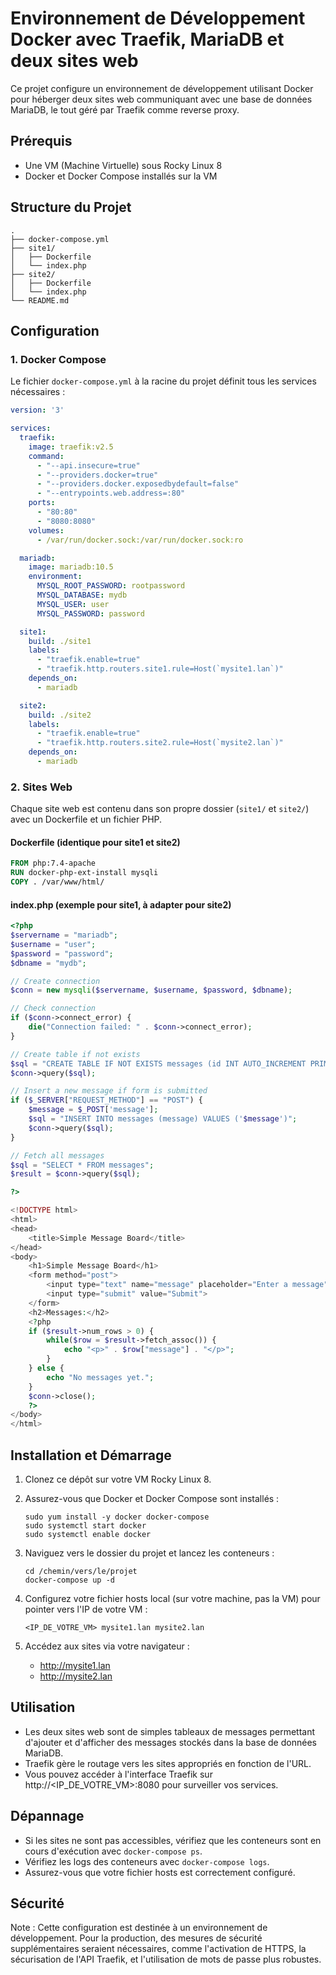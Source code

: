 # Environnement de Développement Docker avec Traefik, MariaDB et deux sites web

Ce projet configure un environnement de développement utilisant Docker pour héberger deux sites web communiquant avec une base de données MariaDB, le tout géré par Traefik comme reverse proxy.

## Prérequis

- Une VM (Machine Virtuelle) sous Rocky Linux 8
- Docker et Docker Compose installés sur la VM

## Structure du Projet

```
.
├── docker-compose.yml
├── site1/
│   ├── Dockerfile
│   └── index.php
├── site2/
│   ├── Dockerfile
│   └── index.php
└── README.md
```

## Configuration

### 1. Docker Compose

Le fichier `docker-compose.yml` à la racine du projet définit tous les services nécessaires :

```yaml
version: '3'

services:
  traefik:
    image: traefik:v2.5
    command:
      - "--api.insecure=true"
      - "--providers.docker=true"
      - "--providers.docker.exposedbydefault=false"
      - "--entrypoints.web.address=:80"
    ports:
      - "80:80"
      - "8080:8080"
    volumes:
      - /var/run/docker.sock:/var/run/docker.sock:ro

  mariadb:
    image: mariadb:10.5
    environment:
      MYSQL_ROOT_PASSWORD: rootpassword
      MYSQL_DATABASE: mydb
      MYSQL_USER: user
      MYSQL_PASSWORD: password

  site1:
    build: ./site1
    labels:
      - "traefik.enable=true"
      - "traefik.http.routers.site1.rule=Host(`mysite1.lan`)"
    depends_on:
      - mariadb

  site2:
    build: ./site2
    labels:
      - "traefik.enable=true"
      - "traefik.http.routers.site2.rule=Host(`mysite2.lan`)"
    depends_on:
      - mariadb
```

### 2. Sites Web

Chaque site web est contenu dans son propre dossier (`site1/` et `site2/`) avec un Dockerfile et un fichier PHP.

#### Dockerfile (identique pour site1 et site2)

```dockerfile
FROM php:7.4-apache
RUN docker-php-ext-install mysqli
COPY . /var/www/html/
```

#### index.php (exemple pour site1, à adapter pour site2)

```php
<?php
$servername = "mariadb";
$username = "user";
$password = "password";
$dbname = "mydb";

// Create connection
$conn = new mysqli($servername, $username, $password, $dbname);

// Check connection
if ($conn->connect_error) {
    die("Connection failed: " . $conn->connect_error);
}

// Create table if not exists
$sql = "CREATE TABLE IF NOT EXISTS messages (id INT AUTO_INCREMENT PRIMARY KEY, message TEXT)";
$conn->query($sql);

// Insert a new message if form is submitted
if ($_SERVER["REQUEST_METHOD"] == "POST") {
    $message = $_POST['message'];
    $sql = "INSERT INTO messages (message) VALUES ('$message')";
    $conn->query($sql);
}

// Fetch all messages
$sql = "SELECT * FROM messages";
$result = $conn->query($sql);

?>

<!DOCTYPE html>
<html>
<head>
    <title>Simple Message Board</title>
</head>
<body>
    <h1>Simple Message Board</h1>
    <form method="post">
        <input type="text" name="message" placeholder="Enter a message">
        <input type="submit" value="Submit">
    </form>
    <h2>Messages:</h2>
    <?php
    if ($result->num_rows > 0) {
        while($row = $result->fetch_assoc()) {
            echo "<p>" . $row["message"] . "</p>";
        }
    } else {
        echo "No messages yet.";
    }
    $conn->close();
    ?>
</body>
</html>
```

## Installation et Démarrage

1. Clonez ce dépôt sur votre VM Rocky Linux 8.

2. Assurez-vous que Docker et Docker Compose sont installés :
   ```
   sudo yum install -y docker docker-compose
   sudo systemctl start docker
   sudo systemctl enable docker
   ```

3. Naviguez vers le dossier du projet et lancez les conteneurs :
   ```
   cd /chemin/vers/le/projet
   docker-compose up -d
   ```

4. Configurez votre fichier hosts local (sur votre machine, pas la VM) pour pointer vers l'IP de votre VM :
   ```
   <IP_DE_VOTRE_VM> mysite1.lan mysite2.lan
   ```

5. Accédez aux sites via votre navigateur :
   - http://mysite1.lan
   - http://mysite2.lan

## Utilisation

- Les deux sites web sont de simples tableaux de messages permettant d'ajouter et d'afficher des messages stockés dans la base de données MariaDB.
- Traefik gère le routage vers les sites appropriés en fonction de l'URL.
- Vous pouvez accéder à l'interface Traefik sur http://<IP_DE_VOTRE_VM>:8080 pour surveiller vos services.

## Dépannage

- Si les sites ne sont pas accessibles, vérifiez que les conteneurs sont en cours d'exécution avec `docker-compose ps`.
- Vérifiez les logs des conteneurs avec `docker-compose logs`.
- Assurez-vous que votre fichier hosts est correctement configuré.

## Sécurité

Note : Cette configuration est destinée à un environnement de développement. Pour la production, des mesures de sécurité supplémentaires seraient nécessaires, comme l'activation de HTTPS, la sécurisation de l'API Traefik, et l'utilisation de mots de passe plus robustes.
